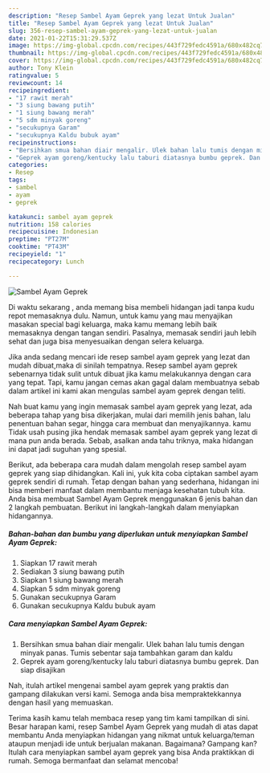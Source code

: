 ```yaml
---
description: "Resep Sambel Ayam Geprek yang lezat Untuk Jualan"
title: "Resep Sambel Ayam Geprek yang lezat Untuk Jualan"
slug: 356-resep-sambel-ayam-geprek-yang-lezat-untuk-jualan
date: 2021-01-22T15:31:29.537Z
image: https://img-global.cpcdn.com/recipes/443f729fedc4591a/680x482cq70/sambel-ayam-geprek-foto-resep-utama.jpg
thumbnail: https://img-global.cpcdn.com/recipes/443f729fedc4591a/680x482cq70/sambel-ayam-geprek-foto-resep-utama.jpg
cover: https://img-global.cpcdn.com/recipes/443f729fedc4591a/680x482cq70/sambel-ayam-geprek-foto-resep-utama.jpg
author: Tony Klein
ratingvalue: 5
reviewcount: 14
recipeingredient:
- "17 rawit merah"
- "3 siung bawang putih"
- "1 siung bawang merah"
- "5 sdm minyak goreng"
- "secukupnya Garam"
- "secukupnya Kaldu bubuk ayam"
recipeinstructions:
- "Bersihkan smua bahan diair mengalir. Ulek bahan lalu tumis dengan minyak panas. Tumis sebentar saja tambahkan garam dan kaldu"
- "Geprek ayam goreng/kentucky lalu taburi diatasnya bumbu geprek. Dan siap disajikan"
categories:
- Resep
tags:
- sambel
- ayam
- geprek

katakunci: sambel ayam geprek 
nutrition: 158 calories
recipecuisine: Indonesian
preptime: "PT27M"
cooktime: "PT43M"
recipeyield: "1"
recipecategory: Lunch

---
```



![Sambel Ayam Geprek](https://img-global.cpcdn.com/recipes/443f729fedc4591a/680x482cq70/sambel-ayam-geprek-foto-resep-utama.jpg)

Di waktu  sekarang , anda memang bisa membeli hidangan jadi tanpa kudu repot memasaknya dulu. Namun, untuk kamu yang mau menyajikan masakan special bagi keluarga, maka kamu memang lebih baik memasaknya dengan tangan sendiri. Pasalnya, memasak sendiri jauh lebih sehat dan juga bisa menyesuaikan dengan selera keluarga.

Jika anda sedang mencari ide resep sambel ayam geprek yang lezat dan mudah dibuat,maka di sinilah tempatnya. Resep sambel ayam geprek  sebenarnya tidak sulit untuk dibuat jika kamu melakukannya dengan cara yang tepat. Tapi, kamu jangan cemas akan gagal dalam membuatnya 
sebab dalam artikel ini kami akan mengulas sambel ayam geprek dengan teliti.  



Nah buat kamu yang ingin memasak sambel ayam geprek yang lezat, ada beberapa tahap yang bisa dikerjakan, mulai dari memilih jenis bahan, lalu penentuan bahan segar, hingga cara membuat dan menyajikannya. kamu Tidak usah pusing jika hendak memasak sambel ayam geprek yang lezat di mana pun anda berada. Sebab, asalkan anda  tahu triknya, maka hidangan ini dapat jadi suguhan yang spesial.

Berikut, ada beberapa cara mudah dalam mengolah resep sambel ayam geprek yang siap dihidangkan. Kali ini, yuk kita coba ciptakan sambel ayam geprek sendiri di rumah. Tetap dengan bahan yang sederhana, hidangan ini bisa memberi manfaat dalam membantu menjaga kesehatan tubuh kita. Anda bisa membuat Sambel Ayam Geprek menggunakan 6 jenis bahan dan 2 langkah pembuatan. Berikut ini langkah-langkah dalam menyiapkan hidangannya.

<!--inarticleads1-->

##### Bahan-bahan dan bumbu yang diperlukan untuk menyiapkan Sambel Ayam Geprek:

1. Siapkan 17 rawit merah
1. Sediakan 3 siung bawang putih
1. Siapkan 1 siung bawang merah
1. Siapkan 5 sdm minyak goreng
1. Gunakan secukupnya Garam
1. Gunakan secukupnya Kaldu bubuk ayam




<!--inarticleads2-->

##### Cara menyiapkan Sambel Ayam Geprek:

1. Bersihkan smua bahan diair mengalir. Ulek bahan lalu tumis dengan minyak panas. Tumis sebentar saja tambahkan garam dan kaldu
1. Geprek ayam goreng/kentucky lalu taburi diatasnya bumbu geprek. Dan siap disajikan




Nah, itulah artikel mengenai  sambel ayam geprek  yang praktis dan gampang dilakukan versi kami. Semoga anda bisa mempraktekkannya dengan hasil yang memuaskan. 

Terima kasih kamu telah membaca resep yang tim kami tampilkan di sini. Besar harapan kami, resep  Sambel Ayam Geprek yang mudah di atas dapat membantu Anda menyiapkan hidangan yang nikmat untuk keluarga/teman ataupun menjadi ide untuk berjualan makanan. Bagaimana? Gampang kan? Itulah cara menyiapkan sambel ayam geprek yang bisa Anda praktikkan di rumah. Semoga bermanfaat dan selamat mencoba!

